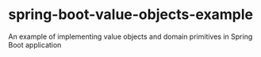# spring-boot-value-objects-example
An example of implementing value objects and domain primitives in Spring Boot application
